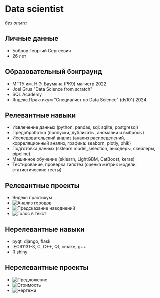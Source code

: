 # Data scientist

*без опыта*

## Личные данные
- Бобров Георгий Сергеевич
- 26 лет

## Образовательный бэкграунд
- МГТУ им. Н.Э. Баумана (РК9) магистр 2022
- Joel Grus "Data Science from scratch"
- SQL Academy
- Яндекс.Практикум "Специалист по Data Science" (ds101) 2024

## Релевантные навыки
- Извлечение данных (python, pandas, sql: sqlite, postgresql)
- Предобработка (пропуски, дубликаты, аномалии и выбросы)
- Исследовательский анализ (анализ распределений, корреляционный анализ, графика: seaborn, plotly, phik)
- Подготовка данных (sklearn.model_selection, энкодеры, скейлеры, pipeline)
- Машинное обучение (sklearn, LightGBM, CatBoost, keras)
- Тестирование, проверка гипотез (оценка метрик модели, статистические тесты)

## Релевантные проекты
- Яндекс практикум
- ![Анализ городов](https://github.com/BGSs2019/data_science_practice/blob/main/s1_cities_analyses.ipynb)
- ![Предсказание наводнений](https://github.com/BGSs2019/flood_prediction)
- ![Голос в текст](https://github.com/BGSs2019/STT_vosk_speech_transcript)

## Нерелевантные навыки
- pyqt, django, flask
- IEC61131-3, C, C++, Qt, cmake, g++
- R shiny

## Нерелевантные проекты
- ![Предложение](https://github.com/BGSs2019/com_offer)
- ![Стоимость](https://github.com/BGSs2019/putaprice)
- ![Чертежи](https://github.com/BGSs2019/dwg_dxf2pdf)